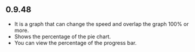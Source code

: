 ## 0.9.48

* It is a graph that can change the speed and overlap the graph 100% or more.
* Shows the percentage of the pie chart.
* You can view the percentage of the progress bar.
